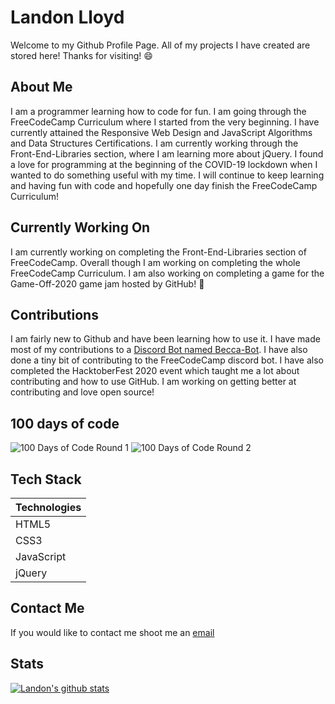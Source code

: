 # Landon Lloyd
Welcome to my Github Profile Page. All of my projects I have created are stored here! Thanks for visiting! :smile:

## About Me
I am a programmer learning how to code for fun. I am going through the FreeCodeCamp Curriculum where I started from the very beginning. I have currently attained the Responsive Web Design and JavaScript Algorithms and Data Structures Certifications. I am currently working through the Front-End-Libraries section, where I am learning more about jQuery. I found a love for programming at the beginning of the COVID-19 lockdown when I wanted to do something useful with my time. I will continue to keep learning and having fun with code and hopefully one day finish the FreeCodeCamp Curriculum!

## Currently Working On
I am currently working on completing the Front-End-Libraries section of FreeCodeCamp. Overall though I am working on completing the whole FreeCodeCamp Curriculum. I am also working on completing a game for the Game-Off-2020 game jam hosted by GitHub! :partying_face:

## Contributions
I am fairly new to Github and have been learning how to use it. I have made most of my contributions to a [Discord Bot named Becca-Bot](https://github.com/nhcarrigan/BeccaBot). I have also done a tiny bit of contributing to the FreeCodeCamp discord bot. I have also completed the HacktoberFest 2020 event which taught me a lot about contributing and how to use GitHub. I am working on getting better at contributing and love open source!

## 100 days of code
![100 Days of Code Round 1](https://img.shields.io/badge/100%20Days%20of%20Code-Round%201%20Day%20100-purple)
![100 Days of Code Round 2](https://img.shields.io/badge/100%20Days%20of%20Code-Round%202%20Day%203-purple)


## Tech Stack
| Technologies |
|--------------|
| HTML5 |
| CSS3 |
| JavaScript |
| jQuery |

## Contact Me
If you would like to contact me shoot me an [email](mailto:landon.h.lloyd@gmail.com)

## Stats
[![Landon's github stats](https://github-readme-stats.vercel.app/api?username=LandonLloyd)](https://github.com/LandonLloyd/github-readme-stats)

<!--
**LandonLloyd/LandonLloyd** is a ✨ _special_ ✨ repository because its `README.md` (this file) appears on your GitHub profile.

Here are some ideas to get you started:

- 🔭 I’m currently working on ...
- 🌱 I’m currently learning ...
- 👯 I’m looking to collaborate on ...
- 🤔 I’m looking for help with ...
- 💬 Ask me about ...
- 📫 How to reach me: ...
- 😄 Pronouns: ...
- ⚡ Fun fact: ...
-->
